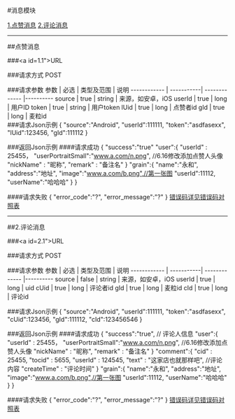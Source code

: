 #消息模块

[1.点赞消息](#1)
[2.评论消息](#2)

---
##<a id="1">点赞消息</a>

###<a id=1.1">URL</a>


###<a id="1.2">请求方式</a>
POST

###<a id="1.3">请求参数</a>
     参数    | 必选 			| 类型及范围    | 说明
------------ | -----------| ------------- |---------- 
source		| true		| string        | 来源，如安卓，iOS
userId  	| true		| long          | 用户ID
token		| true		| string        | 用户token
lUid		| true		| long        | 点赞者id
gId			| true		| long        | 麦粒id		
###<a id="1.4">请求Json示例</a>
	{
		"source":"Android",
		"userId":111111,
		"token":"asdfasexx",
		"lUid":123456,
		"gId":111112
	}

###<a id="1.5">返回Json示例</a>
####<a id="1.5.1">请求成功</a>
	{
		"success":"true"
		"user":{
					"userId" : 25455，
             		"userPortraitSmall":"www.a.com/n.png",  //6.16修改添加点赞人头像
					"nickName" : "昵称",
				   "remark" : "备注名"
				}
		"grain":{
					"name":"永和",
					"address":"地址",
					"image":"www.a.com/b.png",//第一张图
					"userId":11112,
					"userName":"哈哈哈"
				  }
	}

####<a id="1.5.2">请求失败</a>
	{
		"error_code":"?",
		"error_message":"?"
	}
[错误码详见错误码对照表](错误码对照表.md)

---
##<a id="2">2.评论消息</a>

###<a id=2.1">URL</a>

###<a id="2.2">请求方式</a>
POST

###<a id="1.1.4">请求参数</a>
     参数    | 必选 			| 类型及范围    | 说明
------------ | -----------| ------------- |---------- 
source       | false        | string      | 来源，如安卓，iOS
userId       | true         | long        | uid
cUid		| true		| long        | 评论者id
gId			| true		| long        | 麦粒id
cId			| true		| long			 | 评论id		

###<a id="2.3">请求Json示例</a>
	{
		"source":"Android",
		"userId":111111,
		"token":"asdfasexx",
		"cUid":123456,
		"gId":111112,
		"cId":123456546
	}

###<a id="2.4">返回Json示例</a>
####<a id="2.4.1">请求成功</a>
	{
		"success":"true",
		// 评论人信息
		"user":{
					"userId" : 25455，
             		"userPortraitSmall":"www.a.com/n.png",  //6.16修改添加点赞人头像
					"nickName" : "昵称",
				   "remark" : "备注名"
				}
		"comment":{
						"cid" : 25455,
            			"tocid" : 5655,
            			"userId" : 124545,
            			"text" : "这家店也就那样吧", //评论内容
            			"createTime" : "评论时间"
					}
		"grain":{
					"name":"永和",
					"address":"地址",
					"image":"www.a.com/b.png",//第一张图
					"userId":11112,
					"userName":"哈哈哈"
				  }
	}

####<a id="2.4.2">请求失败</a>
	{
		"error_code":"?",
		"error_message":"?"
	}
[错误码详见错误码对照表](错误码对照表.md)
